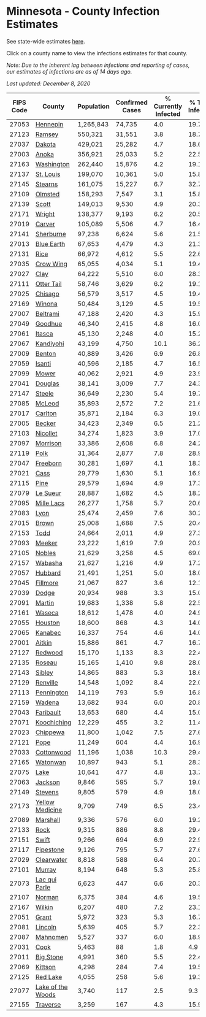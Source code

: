 # Minnesota - County Infection Estimates

See state-wide estimates [here](/infections/us-mn).

Click on a county name to view the infections estimates for that county.

*Note: Due to the inherent lag between infections and reporting of cases, our estimates of infections are as of 14 days ago.*

*Last updated: December 8, 2020*

|   FIPS Code |                                 County |   Population |   Confirmed Cases |   % Currently Infected |   % Total Infected |
|-------------|----------------------------------------|--------------|-------------------|------------------------|--------------------|
|       27053 |                   [Hennepin](hennepin) |    1,265,843 |            74,735 |                    4.0 |               19.7 |
|       27123 |                       [Ramsey](ramsey) |      550,321 |            31,551 |                    3.8 |               18.7 |
|       27037 |                       [Dakota](dakota) |      429,021 |            25,282 |                    4.7 |               18.6 |
|       27003 |                         [Anoka](anoka) |      356,921 |            25,033 |                    5.2 |               22.5 |
|       27163 |               [Washington](washington) |      262,440 |            15,876 |                    4.2 |               19.1 |
|       27137 |                 [St. Louis](st.-louis) |      199,070 |            10,361 |                    5.0 |               15.8 |
|       27145 |                     [Stearns](stearns) |      161,075 |            15,227 |                    6.7 |               32.7 |
|       27109 |                     [Olmsted](olmsted) |      158,293 |             7,547 |                    3.1 |               15.8 |
|       27139 |                         [Scott](scott) |      149,013 |             9,530 |                    4.9 |               20.3 |
|       27171 |                       [Wright](wright) |      138,377 |             9,193 |                    6.2 |               20.5 |
|       27019 |                       [Carver](carver) |      105,089 |             5,506 |                    4.7 |               16.4 |
|       27141 |                 [Sherburne](sherburne) |       97,238 |             6,624 |                    5.6 |               21.5 |
|       27013 |               [Blue Earth](blue-earth) |       67,653 |             4,479 |                    4.3 |               21.3 |
|       27131 |                           [Rice](rice) |       66,972 |             4,612 |                    5.5 |               22.6 |
|       27035 |                 [Crow Wing](crow-wing) |       65,055 |             4,034 |                    5.1 |               19.4 |
|       27027 |                           [Clay](clay) |       64,222 |             5,510 |                    6.0 |               28.3 |
|       27111 |               [Otter Tail](otter-tail) |       58,746 |             3,629 |                    6.2 |               19.1 |
|       27025 |                     [Chisago](chisago) |       56,579 |             3,517 |                    4.5 |               19.4 |
|       27169 |                       [Winona](winona) |       50,484 |             3,129 |                    4.5 |               19.5 |
|       27007 |                   [Beltrami](beltrami) |       47,188 |             2,420 |                    4.3 |               15.9 |
|       27049 |                     [Goodhue](goodhue) |       46,340 |             2,415 |                    4.8 |               16.0 |
|       27061 |                       [Itasca](itasca) |       45,130 |             2,248 |                    4.0 |               15.2 |
|       27067 |                 [Kandiyohi](kandiyohi) |       43,199 |             4,750 |                   10.1 |               36.2 |
|       27009 |                       [Benton](benton) |       40,889 |             3,426 |                    6.9 |               26.8 |
|       27059 |                       [Isanti](isanti) |       40,596 |             2,185 |                    4.7 |               16.5 |
|       27099 |                         [Mower](mower) |       40,062 |             2,921 |                    4.9 |               23.9 |
|       27041 |                     [Douglas](douglas) |       38,141 |             3,009 |                    7.7 |               24.3 |
|       27147 |                       [Steele](steele) |       36,649 |             2,230 |                    5.4 |               19.7 |
|       27085 |                       [McLeod](mcleod) |       35,893 |             2,572 |                    7.2 |               21.6 |
|       27017 |                     [Carlton](carlton) |       35,871 |             2,184 |                    6.3 |               19.0 |
|       27005 |                       [Becker](becker) |       34,423 |             2,349 |                    6.5 |               21.2 |
|       27103 |                   [Nicollet](nicollet) |       34,274 |             1,823 |                    3.9 |               17.0 |
|       27097 |                   [Morrison](morrison) |       33,386 |             2,608 |                    6.8 |               24.2 |
|       27119 |                           [Polk](polk) |       31,364 |             2,877 |                    7.8 |               28.9 |
|       27047 |                   [Freeborn](freeborn) |       30,281 |             1,697 |                    4.1 |               18.3 |
|       27021 |                           [Cass](cass) |       29,779 |             1,630 |                    5.1 |               16.9 |
|       27115 |                           [Pine](pine) |       29,579 |             1,694 |                    4.9 |               17.3 |
|       27079 |                   [Le Sueur](le-sueur) |       28,887 |             1,682 |                    4.5 |               18.2 |
|       27095 |               [Mille Lacs](mille-lacs) |       26,277 |             1,758 |                    5.7 |               20.6 |
|       27083 |                           [Lyon](lyon) |       25,474 |             2,459 |                    7.6 |               30.2 |
|       27015 |                         [Brown](brown) |       25,008 |             1,688 |                    7.5 |               20.4 |
|       27153 |                           [Todd](todd) |       24,664 |             2,011 |                    4.9 |               27.3 |
|       27093 |                       [Meeker](meeker) |       23,222 |             1,619 |                    7.9 |               20.9 |
|       27105 |                       [Nobles](nobles) |       21,629 |             3,258 |                    4.5 |               69.0 |
|       27157 |                     [Wabasha](wabasha) |       21,627 |             1,216 |                    4.9 |               17.2 |
|       27057 |                     [Hubbard](hubbard) |       21,491 |             1,251 |                    5.0 |               18.0 |
|       27045 |                   [Fillmore](fillmore) |       21,067 |               827 |                    3.6 |               12.1 |
|       27039 |                         [Dodge](dodge) |       20,934 |               988 |                    3.3 |               15.0 |
|       27091 |                       [Martin](martin) |       19,683 |             1,338 |                    5.8 |               22.5 |
|       27161 |                       [Waseca](waseca) |       18,612 |             1,478 |                    4.0 |               24.9 |
|       27055 |                     [Houston](houston) |       18,600 |               868 |                    4.3 |               14.0 |
|       27065 |                     [Kanabec](kanabec) |       16,337 |               754 |                    4.6 |               14.0 |
|       27001 |                       [Aitkin](aitkin) |       15,886 |               861 |                    4.7 |               16.7 |
|       27127 |                     [Redwood](redwood) |       15,170 |             1,133 |                    8.3 |               22.4 |
|       27135 |                       [Roseau](roseau) |       15,165 |             1,410 |                    9.8 |               28.0 |
|       27143 |                       [Sibley](sibley) |       14,865 |               883 |                    5.3 |               18.6 |
|       27129 |                   [Renville](renville) |       14,548 |             1,092 |                    8.4 |               22.0 |
|       27113 |               [Pennington](pennington) |       14,119 |               793 |                    5.9 |               16.8 |
|       27159 |                       [Wadena](wadena) |       13,682 |               934 |                    6.0 |               20.8 |
|       27043 |                 [Faribault](faribault) |       13,653 |               680 |                    4.4 |               15.0 |
|       27071 |             [Koochiching](koochiching) |       12,229 |               455 |                    3.2 |               11.4 |
|       27023 |                   [Chippewa](chippewa) |       11,800 |             1,042 |                    7.5 |               27.6 |
|       27121 |                           [Pope](pope) |       11,249 |               604 |                    4.4 |               16.9 |
|       27033 |               [Cottonwood](cottonwood) |       11,196 |             1,038 |                   10.3 |               29.4 |
|       27165 |                   [Watonwan](watonwan) |       10,897 |               943 |                    5.1 |               28.3 |
|       27075 |                           [Lake](lake) |       10,641 |               477 |                    4.8 |               13.7 |
|       27063 |                     [Jackson](jackson) |        9,846 |               595 |                    5.7 |               19.0 |
|       27149 |                     [Stevens](stevens) |        9,805 |               579 |                    4.9 |               18.0 |
|       27173 |     [Yellow Medicine](yellow-medicine) |        9,709 |               749 |                    6.5 |               23.4 |
|       27089 |                   [Marshall](marshall) |        9,336 |               576 |                    6.0 |               19.2 |
|       27133 |                           [Rock](rock) |        9,315 |               886 |                    8.8 |               29.4 |
|       27151 |                         [Swift](swift) |        9,266 |               694 |                    6.9 |               22.9 |
|       27117 |                 [Pipestone](pipestone) |        9,126 |               795 |                    5.7 |               27.6 |
|       27029 |               [Clearwater](clearwater) |        8,818 |               588 |                    6.4 |               20.7 |
|       27101 |                       [Murray](murray) |        8,194 |               648 |                    5.3 |               25.8 |
|       27073 |         [Lac qui Parle](lac-qui-parle) |        6,623 |               447 |                    6.6 |               20.3 |
|       27107 |                       [Norman](norman) |        6,375 |               384 |                    4.6 |               19.5 |
|       27167 |                       [Wilkin](wilkin) |        6,207 |               480 |                    7.2 |               23.1 |
|       27051 |                         [Grant](grant) |        5,972 |               323 |                    5.3 |               16.7 |
|       27081 |                     [Lincoln](lincoln) |        5,639 |               405 |                    5.7 |               22.3 |
|       27087 |                   [Mahnomen](mahnomen) |        5,527 |               337 |                    6.0 |               18.9 |
|       27031 |                           [Cook](cook) |        5,463 |                88 |                    1.8 |                4.9 |
|       27011 |                 [Big Stone](big-stone) |        4,991 |               360 |                    5.5 |               22.4 |
|       27069 |                     [Kittson](kittson) |        4,298 |               284 |                    7.4 |               19.5 |
|       27125 |                   [Red Lake](red-lake) |        4,055 |               258 |                    5.6 |               19.3 |
|       27077 | [Lake of the Woods](lake-of-the-woods) |        3,740 |               117 |                    2.5 |                9.3 |
|       27155 |                   [Traverse](traverse) |        3,259 |               167 |                    4.3 |               15.9 |